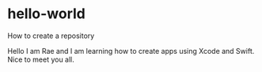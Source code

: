 # hello-world
How to create a repository

Hello I am Rae and I am learning how to create apps using Xcode and Swift.
Nice to meet you all.
